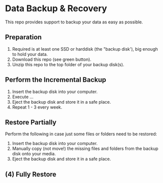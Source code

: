 Data Backup & Recovery
======================

This repo provides support to backup your data as easy as possible.

Preparation
-----------
1. Required is at least one SSD or harddisk (the "backup disk'), big enough to hold your data.
2. Download this repo (see green button).
3. Unzip this repo to the top folder of your backup disk(s).

Perform the Incremental Backup
------------------------------
1. Insert the backup disk into your computer.
2. Execute ...
3. Eject the backup disk and store it in a safe place.
4. Repeat 1 - 3 every week.

Restore Partially
-----------------
Perform the following in case just some files or folders need to be restored:

1. Insert the backup disk into your computer.
2. Manually copy (not move!) the missing files and folders from the backup disk onto your media.
3. Eject the backup disk and store it in a safe place.

(4) Fully Restore
-----------------
